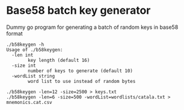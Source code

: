 # Base58 batch key generator

Dummy go program for generating a batch of random keys in base58 format

```
./b58keygen -h
Usage of ./b58keygen:
  -len int
        key length (default 16)
  -size int
        number of keys to generate (default 10)
  -wordList string
        word list to use instead of random bytes

./b58keygen -len=12 -size=2500 > keys.txt
./b58keygen -len=6 -size=500 -wordList=wordlists/catala.txt > mnemonics.cat.csv
```
